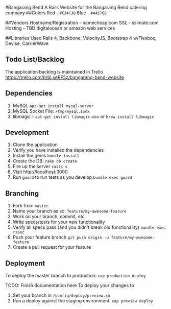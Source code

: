 #Bangarang Bend
A Rails Website for the Bangarang Bend catering company
##Colors
Red - `#C34C3B`
Blue - `#445768`

##Vendors
Hostname/Registration - namecheap.com
SSL - sslmate.com
Hosting - TBD digitalocean or amazon web services

##Libraries Used
Rails 4, Backbone, VelocityJS, Bootstrap 4 w/Flexbox, Devise, CarrierWave
## Todo List/Backlog
The application backlog is maintained in Trello
https://trello.com/b/6LseRF5z/bangarang-bend-website

## Dependencies

1. MySQL `apt-get install mysql-server`
1. MySQL Socket File: `/tmp/mysql.sock`
1. libmagic - `apt-get install libmagic-dev` or `brew install libmagic`

## Development

1. Clone the application
1. Verify you have installed the dependencies
1. Install the gems `bundle install`
1. Create the DB: `rake db:create`
1. Fire up the server `rails s`
1. Visit http://localhost:3000
1. Run `guard` to run tests as you develop `bundle exec guard`

## Branching

1. Fork from `master`
1. Name your branch as so: `feature/my-awesome-feature`
1. Work on your branch, commit, etc.
1. Write specs/tests for your new functionality
1. Verify all specs pass (and you didn't break old functionality) `bundle exec rspec`
1. Push your feature branch `git push origin -u feature/my-awesome-feature`
1. Create a pull request for your feature

## Deployment

To deploy the master branch to production: `cap production deploy`

TODO: Finish documentation here
To deploy your changes to
1. Set your branch in `/config/deploy/preview.rb`
1. Run a deploy against the staging environment. `cap preview deploy`
